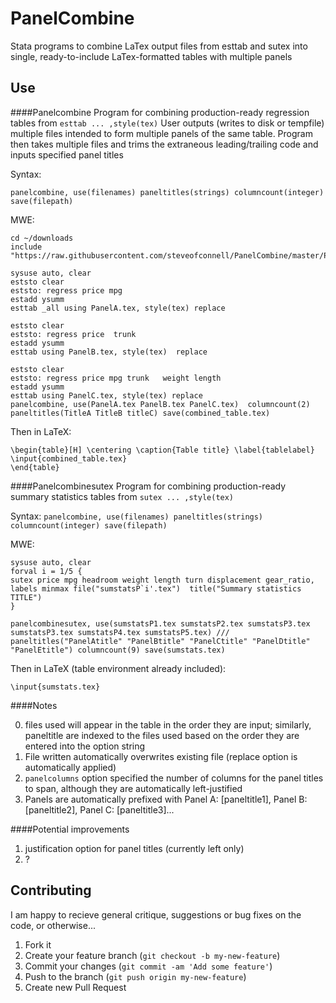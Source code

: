 # PanelCombine

Stata programs to combine LaTex output files from esttab and sutex into single, ready-to-include LaTex-formatted tables with multiple panels

## Use
####Panelcombine
Program for combining production-ready regression tables from `esttab ... ,style(tex)`
User outputs (writes to disk or tempfile) multiple files intended to form multiple panels of the same table.
Program then takes multiple files and trims the extraneous leading/trailing code and inputs specified panel titles

Syntax:

`panelcombine, use(filenames) paneltitles(strings) columncount(integer) save(filepath)`


MWE:

````
cd ~/downloads
include "https://raw.githubusercontent.com/steveofconnell/PanelCombine/master/PanelCombine.do"

sysuse auto, clear
eststo clear
eststo: regress price mpg
estadd ysumm
esttab _all using PanelA.tex, style(tex) replace

eststo clear
eststo: regress price  trunk
estadd ysumm
esttab using PanelB.tex, style(tex)  replace

eststo clear
eststo: regress price mpg trunk   weight length
estadd ysumm
esttab using PanelC.tex, style(tex) replace
panelcombine, use(PanelA.tex PanelB.tex PanelC.tex)  columncount(2) paneltitles(TitleA TitleB titleC) save(combined_table.tex)
````

Then in LaTeX:

````
\begin{table}[H] \centering \caption{Table title} \label{tablelabel}
\input{combined_table.tex}
\end{table}
````


####Panelcombinesutex
Program for combining production-ready summary statistics tables from `sutex ... ,style(tex)`

Syntax:
`panelcombine, use(filenames) paneltitles(strings) columncount(integer) save(filepath)`


MWE:
````
sysuse auto, clear
forval i = 1/5 {
sutex price mpg headroom weight length turn displacement gear_ratio, labels minmax file("sumstatsP`i'.tex")  title("Summary statistics TITLE")
}

panelcombinesutex, use(sumstatsP1.tex sumstatsP2.tex sumstatsP3.tex sumstatsP3.tex sumstatsP4.tex sumstatsP5.tex) ///
paneltitles("PanelAtitle" "PanelBtitle" "PanelCtitle" "PanelDtitle" "PanelEtitle") columncount(9) save(sumstats.tex)
````

Then in LaTeX (table environment already included):

````
\input{sumstats.tex}
````

####Notes

0. files used will appear in the table in the order they are input; similarly, paneltitle are indexed to the files used based on the order they are entered into the option string
1. File written automatically overwrites existing file (replace option is automatically applied)
2. `panelcolumns` option specified the number of columns for the panel titles to span, although they are automatically left-justified
3. Panels are automatically prefixed with Panel A: [paneltitle1], Panel B: [paneltitle2], Panel C: [paneltitle3]...


####Potential improvements


1. justification option for panel titles (currently left only)
2. ?


## Contributing
I am happy to recieve general critique, suggestions or bug fixes on the code, or otherwise...

1. Fork it
2. Create your feature branch (`git checkout -b my-new-feature`)
3. Commit your changes (`git commit -am 'Add some feature'`)
4. Push to the branch (`git push origin my-new-feature`)
5. Create new Pull Request

